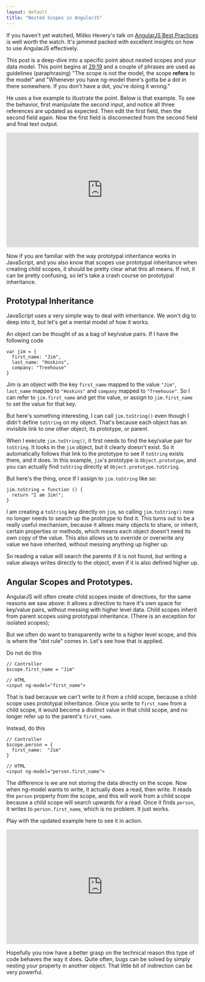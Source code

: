 ```yaml
---
layout: default
title: "Nested Scopes in AngularJS"
---
```


If you haven't yet watched, Miško Hevery's talk on [AngularJS Best
Practices](http://www.youtube.com/watch?v=ZhfUv0spHCY) is well worth the watch. It's jammed packed
with excellent insights on how to use AngularJS effectively.

This post is a deep-dive into a specific point about nested scopes and your data
model. This point begins at
[29:19](http://www.youtube.com/watch?v=ZhfUv0spHCY&t=29m19s) and a
couple of phrases are used as guidelines (paraphrasing) "The scope is
not the model, the scope **refers** to the model" and "Whenever you 
have ng-model there's gotta be a dot in there
somewhere. If you don't have a dot, you're doing it wrong."

He uses a live example to illustrate the point. Below is that example.
To see the behavior, first manipulate the second input, and notice all
three references are updated as expected. Then edit the first field,
then the second field again. Now the first field is disconnected from
the second field and final text output.

<iframe style="width: 100%; height: 300px"
src="http://jsfiddle.net/CmXaP/embedded/result,html,js"
allowfullscreen="allowfullscreen" frameborder="0"> </iframe>


Now if you are familiar with the way prototypal inheritance works in
JavaScript, and  you also know that scopes use prototypal inheritance when
creating child scopes, it should be pretty clear what this all means.
 If not, it can be pretty confusing, so
let's take a crash course on prototypal inheritance.

## Prototypal Inheritance 

JavaScript uses a very simple way to deal with inheritance. We won't dig to deep into it,
but let's get a mental model of how it works.

An object can be thought of as a bag of key/value pairs. If I have the
following code

    var jim = {
      first_name: "Jim",
      last_name: "Hoskins",
      company: "Treehouse" 
    }

Jim is an object with the key `first_name` mapped to the value `"Jim"`,
`last_name` mapped to `"Hoskins"` and `company` mapped to `"Treehouse"`.
So I can refer to `jim.first_name` and get the value, or assign to
`jim.first_name` to set the value for that key.

But here's something interesting, I can call `jim.toString()` even
though I didn't define `toString` on my object. That's because each
object has an invisible link to one other object, its prototype, or
parent.

When I execute `jim.toString()`, it first needs to find the key/value
pair for `toString`. It looks in the `jim` object, but it clearly
doesn't exist. So it automatically follows that link to the prototype to
see if `toString` exists there, and it does. In this example, `jim`'s
prototype is `Object.prototype`, and you can actually find `toString`
directly at `Object.prototype.toString`.


But here's the thing, once If I assign to `jim.toString` like so:

    jim.toString = function () {
      return "I am Jim!";
    }

I am creating a `toString` key directly on `jim`, so calling
`jim.toString()` now no longer needs to search up the prototype to find
it. This turns out to be a really useful mechanism, because it allows
many objects to share, or inherit, certain properties or methods, which
means each object doesn't need its own copy of the value. This also
allows us to override or overwrite any value we have inherited, without
messing anything up higher up.

So reading a value will search the parents if it is not found, but
writing a value always writes directly to the object, even if it is also
defined higher up.

## Angular Scopes and Prototypes.

AngularJS will often create child scopes inside of directives, for the
same reasons we saw above: it allows a directive to have it's own space
for key/value pairs, without messing with higher level data. Child
scopes inherit from parent scopes using prototypal inheritance. (There
is an exception for isolated scopes);

But we often do want to transparently write to a higher level scope, and
this is where the "dot rule" comes in. Let's see how that is applied.


Do not do this

    // Controller 
    $scope.first_name = "Jim"

    // HTML
    <input ng-model="first_name">

That is bad because we can't write to it from a child scope, because a
child scope uses prototypal inheritance. Once you write to
`first_name` from a child scope, it would become a distinct value in
that child scope, and no longer refer up to the parent's `first_name`.

Instead, do this

    // Controller
    $scope.person = {
      first_name:  "Jim"
    }

    // HTML
    <input ng-model="person.first_name">


The difference is we are not storing the data directly on the scope. Now
when ng-model wants to write, it actually does a read, then write. It
reads the `person` property from the scope, and this will work from a
child scope because a child scope will search upwards for a read. Once
it finds `person`, it writes to `person.first_name`, which is no
problem. It just works.

Play with the updated example here to see it in action.

<iframe style="width: 100%; height: 300px"
src="http://jsfiddle.net/vKuuk/1/embedded/result,html,js"
allowfullscreen="allowfullscreen" frameborder="0"> </iframe>

Hopefully you now have a better grasp on the technical reason this type
of code behaves the way it does. Quite often, bugs can be solved by
simply nesting your property in another object. That little bit of
indirection can be very powerful.

